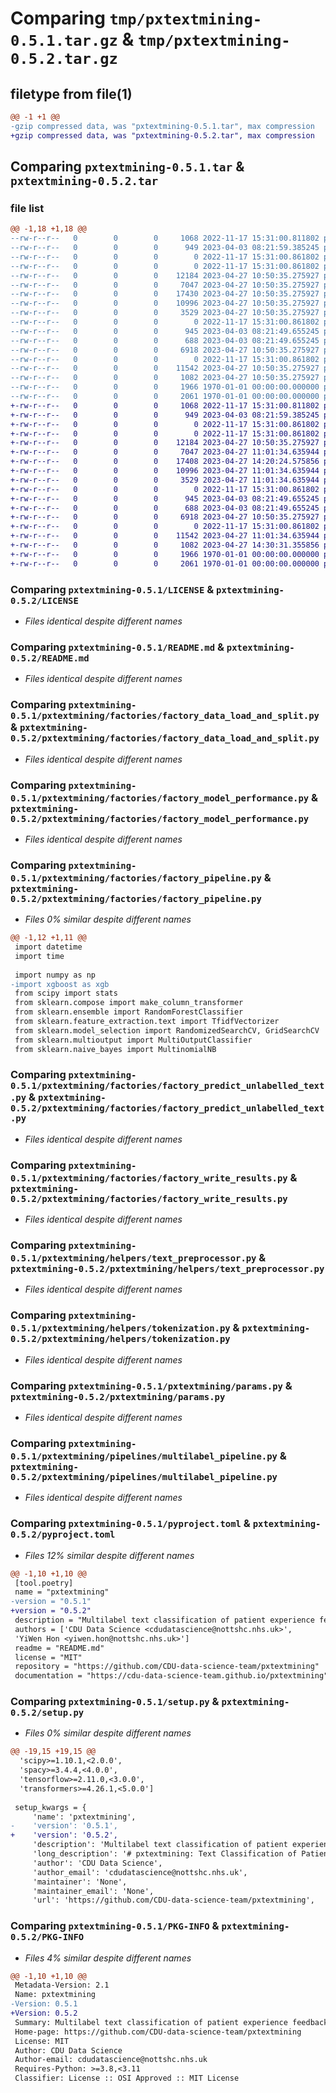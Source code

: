 # Comparing `tmp/pxtextmining-0.5.1.tar.gz` & `tmp/pxtextmining-0.5.2.tar.gz`

## filetype from file(1)

```diff
@@ -1 +1 @@
-gzip compressed data, was "pxtextmining-0.5.1.tar", max compression
+gzip compressed data, was "pxtextmining-0.5.2.tar", max compression
```

## Comparing `pxtextmining-0.5.1.tar` & `pxtextmining-0.5.2.tar`

### file list

```diff
@@ -1,18 +1,18 @@
--rw-r--r--   0        0        0     1068 2022-11-17 15:31:00.811802 pxtextmining-0.5.1/LICENSE
--rw-r--r--   0        0        0      949 2023-04-03 08:21:59.385245 pxtextmining-0.5.1/README.md
--rw-r--r--   0        0        0        0 2022-11-17 15:31:00.861802 pxtextmining-0.5.1/pxtextmining/__init__.py
--rw-r--r--   0        0        0        0 2022-11-17 15:31:00.861802 pxtextmining-0.5.1/pxtextmining/factories/__init__.py
--rw-r--r--   0        0        0    12184 2023-04-27 10:50:35.275927 pxtextmining-0.5.1/pxtextmining/factories/factory_data_load_and_split.py
--rw-r--r--   0        0        0     7047 2023-04-27 10:50:35.275927 pxtextmining-0.5.1/pxtextmining/factories/factory_model_performance.py
--rw-r--r--   0        0        0    17430 2023-04-27 10:50:35.275927 pxtextmining-0.5.1/pxtextmining/factories/factory_pipeline.py
--rw-r--r--   0        0        0    10996 2023-04-27 10:50:35.275927 pxtextmining-0.5.1/pxtextmining/factories/factory_predict_unlabelled_text.py
--rw-r--r--   0        0        0     3529 2023-04-27 10:50:35.275927 pxtextmining-0.5.1/pxtextmining/factories/factory_write_results.py
--rw-r--r--   0        0        0        0 2022-11-17 15:31:00.861802 pxtextmining-0.5.1/pxtextmining/helpers/__init__.py
--rw-r--r--   0        0        0      945 2023-04-03 08:21:49.655245 pxtextmining-0.5.1/pxtextmining/helpers/text_preprocessor.py
--rw-r--r--   0        0        0      688 2023-04-03 08:21:49.655245 pxtextmining-0.5.1/pxtextmining/helpers/tokenization.py
--rw-r--r--   0        0        0     6918 2023-04-27 10:50:35.275927 pxtextmining-0.5.1/pxtextmining/params.py
--rw-r--r--   0        0        0        0 2022-11-17 15:31:00.861802 pxtextmining-0.5.1/pxtextmining/pipelines/__init__.py
--rw-r--r--   0        0        0    11542 2023-04-27 10:50:35.275927 pxtextmining-0.5.1/pxtextmining/pipelines/multilabel_pipeline.py
--rw-r--r--   0        0        0     1082 2023-04-27 10:50:35.275927 pxtextmining-0.5.1/pyproject.toml
--rw-r--r--   0        0        0     1966 1970-01-01 00:00:00.000000 pxtextmining-0.5.1/setup.py
--rw-r--r--   0        0        0     2061 1970-01-01 00:00:00.000000 pxtextmining-0.5.1/PKG-INFO
+-rw-r--r--   0        0        0     1068 2022-11-17 15:31:00.811802 pxtextmining-0.5.2/LICENSE
+-rw-r--r--   0        0        0      949 2023-04-03 08:21:59.385245 pxtextmining-0.5.2/README.md
+-rw-r--r--   0        0        0        0 2022-11-17 15:31:00.861802 pxtextmining-0.5.2/pxtextmining/__init__.py
+-rw-r--r--   0        0        0        0 2022-11-17 15:31:00.861802 pxtextmining-0.5.2/pxtextmining/factories/__init__.py
+-rw-r--r--   0        0        0    12184 2023-04-27 10:50:35.275927 pxtextmining-0.5.2/pxtextmining/factories/factory_data_load_and_split.py
+-rw-r--r--   0        0        0     7047 2023-04-27 11:01:34.635944 pxtextmining-0.5.2/pxtextmining/factories/factory_model_performance.py
+-rw-r--r--   0        0        0    17408 2023-04-27 14:20:24.575856 pxtextmining-0.5.2/pxtextmining/factories/factory_pipeline.py
+-rw-r--r--   0        0        0    10996 2023-04-27 11:01:34.635944 pxtextmining-0.5.2/pxtextmining/factories/factory_predict_unlabelled_text.py
+-rw-r--r--   0        0        0     3529 2023-04-27 11:01:34.635944 pxtextmining-0.5.2/pxtextmining/factories/factory_write_results.py
+-rw-r--r--   0        0        0        0 2022-11-17 15:31:00.861802 pxtextmining-0.5.2/pxtextmining/helpers/__init__.py
+-rw-r--r--   0        0        0      945 2023-04-03 08:21:49.655245 pxtextmining-0.5.2/pxtextmining/helpers/text_preprocessor.py
+-rw-r--r--   0        0        0      688 2023-04-03 08:21:49.655245 pxtextmining-0.5.2/pxtextmining/helpers/tokenization.py
+-rw-r--r--   0        0        0     6918 2023-04-27 10:50:35.275927 pxtextmining-0.5.2/pxtextmining/params.py
+-rw-r--r--   0        0        0        0 2022-11-17 15:31:00.861802 pxtextmining-0.5.2/pxtextmining/pipelines/__init__.py
+-rw-r--r--   0        0        0    11542 2023-04-27 11:01:34.635944 pxtextmining-0.5.2/pxtextmining/pipelines/multilabel_pipeline.py
+-rw-r--r--   0        0        0     1082 2023-04-27 14:30:31.355856 pxtextmining-0.5.2/pyproject.toml
+-rw-r--r--   0        0        0     1966 1970-01-01 00:00:00.000000 pxtextmining-0.5.2/setup.py
+-rw-r--r--   0        0        0     2061 1970-01-01 00:00:00.000000 pxtextmining-0.5.2/PKG-INFO
```

### Comparing `pxtextmining-0.5.1/LICENSE` & `pxtextmining-0.5.2/LICENSE`

 * *Files identical despite different names*

### Comparing `pxtextmining-0.5.1/README.md` & `pxtextmining-0.5.2/README.md`

 * *Files identical despite different names*

### Comparing `pxtextmining-0.5.1/pxtextmining/factories/factory_data_load_and_split.py` & `pxtextmining-0.5.2/pxtextmining/factories/factory_data_load_and_split.py`

 * *Files identical despite different names*

### Comparing `pxtextmining-0.5.1/pxtextmining/factories/factory_model_performance.py` & `pxtextmining-0.5.2/pxtextmining/factories/factory_model_performance.py`

 * *Files identical despite different names*

### Comparing `pxtextmining-0.5.1/pxtextmining/factories/factory_pipeline.py` & `pxtextmining-0.5.2/pxtextmining/factories/factory_pipeline.py`

 * *Files 0% similar despite different names*

```diff
@@ -1,12 +1,11 @@
 import datetime
 import time
 
 import numpy as np
-import xgboost as xgb
 from scipy import stats
 from sklearn.compose import make_column_transformer
 from sklearn.ensemble import RandomForestClassifier
 from sklearn.feature_extraction.text import TfidfVectorizer
 from sklearn.model_selection import RandomizedSearchCV, GridSearchCV
 from sklearn.multioutput import MultiOutputClassifier
 from sklearn.naive_bayes import MultinomialNB
```

### Comparing `pxtextmining-0.5.1/pxtextmining/factories/factory_predict_unlabelled_text.py` & `pxtextmining-0.5.2/pxtextmining/factories/factory_predict_unlabelled_text.py`

 * *Files identical despite different names*

### Comparing `pxtextmining-0.5.1/pxtextmining/factories/factory_write_results.py` & `pxtextmining-0.5.2/pxtextmining/factories/factory_write_results.py`

 * *Files identical despite different names*

### Comparing `pxtextmining-0.5.1/pxtextmining/helpers/text_preprocessor.py` & `pxtextmining-0.5.2/pxtextmining/helpers/text_preprocessor.py`

 * *Files identical despite different names*

### Comparing `pxtextmining-0.5.1/pxtextmining/helpers/tokenization.py` & `pxtextmining-0.5.2/pxtextmining/helpers/tokenization.py`

 * *Files identical despite different names*

### Comparing `pxtextmining-0.5.1/pxtextmining/params.py` & `pxtextmining-0.5.2/pxtextmining/params.py`

 * *Files identical despite different names*

### Comparing `pxtextmining-0.5.1/pxtextmining/pipelines/multilabel_pipeline.py` & `pxtextmining-0.5.2/pxtextmining/pipelines/multilabel_pipeline.py`

 * *Files identical despite different names*

### Comparing `pxtextmining-0.5.1/pyproject.toml` & `pxtextmining-0.5.2/pyproject.toml`

 * *Files 12% similar despite different names*

```diff
@@ -1,10 +1,10 @@
 [tool.poetry]
 name = "pxtextmining"
-version = "0.5.1"
+version = "0.5.2"
 description = "Multilabel text classification of patient experience feedback."
 authors = ['CDU Data Science <cdudatascience@nottshc.nhs.uk>',
 'YiWen Hon <yiwen.hon@nottshc.nhs.uk>']
 readme = "README.md"
 license = "MIT"
 repository = "https://github.com/CDU-data-science-team/pxtextmining"
 documentation = "https://cdu-data-science-team.github.io/pxtextmining"
```

### Comparing `pxtextmining-0.5.1/setup.py` & `pxtextmining-0.5.2/setup.py`

 * *Files 0% similar despite different names*

```diff
@@ -19,15 +19,15 @@
  'scipy>=1.10.1,<2.0.0',
  'spacy>=3.4.4,<4.0.0',
  'tensorflow>=2.11.0,<3.0.0',
  'transformers>=4.26.1,<5.0.0']
 
 setup_kwargs = {
     'name': 'pxtextmining',
-    'version': '0.5.1',
+    'version': '0.5.2',
     'description': 'Multilabel text classification of patient experience feedback.',
     'long_description': '# pxtextmining: Text Classification of Patient Experience feedback\n\n## Project description\n**pxtextmining** is a Python package for classifying patient feedback comments collected via the [NHS England Friends and Family Test](https://www.england.nhs.uk/fft/) (FFT). It is part of the [Patient Experience Qualitative Data Categorisation project](https://cdu-data-science-team.github.io/PatientExperience-QDC/), funded by NHS England and hosted by Nottinghamshire Healthcare NHS Foundation Trust.\n\n__We are working openly by [open-sourcing](https://github.com/CDU-data-science-team/pxtextmining/blob/main/LICENSE) the analysis code and data where possible to promote replication, reproducibility and further developments. Pull requests are more than welcome.__\n\n## Documentation and installation\n\nFull documentation, including installation instructions, is available on our [documentation page](https://cdu-data-science-team.github.io/pxtextmining/).\n',
     'author': 'CDU Data Science',
     'author_email': 'cdudatascience@nottshc.nhs.uk',
     'maintainer': 'None',
     'maintainer_email': 'None',
     'url': 'https://github.com/CDU-data-science-team/pxtextmining',
```

### Comparing `pxtextmining-0.5.1/PKG-INFO` & `pxtextmining-0.5.2/PKG-INFO`

 * *Files 4% similar despite different names*

```diff
@@ -1,10 +1,10 @@
 Metadata-Version: 2.1
 Name: pxtextmining
-Version: 0.5.1
+Version: 0.5.2
 Summary: Multilabel text classification of patient experience feedback.
 Home-page: https://github.com/CDU-data-science-team/pxtextmining
 License: MIT
 Author: CDU Data Science
 Author-email: cdudatascience@nottshc.nhs.uk
 Requires-Python: >=3.8,<3.11
 Classifier: License :: OSI Approved :: MIT License
```

